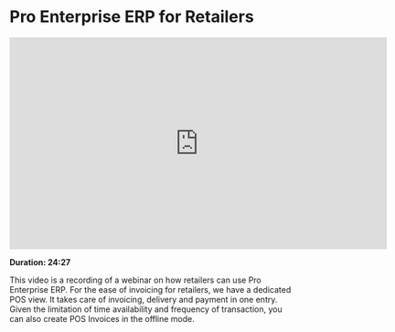 <!-- add-breadcrumbs -->
# Pro Enterprise ERP for Retailers

<iframe width="660" height="371" src="https://www.youtube.com/embed/JYUHEAeJO-M" frameborder="0" allowfullscreen></iframe>

**Duration: 24:27**

This video is a recording of a webinar on how retailers can use Pro Enterprise ERP. For the ease of invoicing for retailers, we have a dedicated POS view. It takes care of invoicing, delivery and payment in one entry. Given the limitation of time availability and frequency of transaction, you can also create POS Invoices in the offline mode.